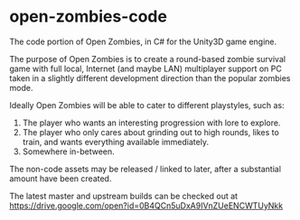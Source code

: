 # open-zombies-code
The code portion of Open Zombies, in C# for the Unity3D game engine.

The purpose of Open Zombies is to create a round-based zombie survival game with full local, Internet (and maybe LAN) multiplayer support on PC taken in a slightly different development direction than the popular zombies mode. 

Ideally Open Zombies will be able to cater to different playstyles, such as:
  1. The player who wants an interesting progression with lore to explore.
  2. The player who only cares about grinding out to high rounds, likes to train, and wants everything available immediately.
  3. Somewhere in-between.

The non-code assets may be released / linked to later, after a substantial amount have been created.

The latest master and upstream builds can be checked out at
https://drive.google.com/open?id=0B4QCn5uDxA9IVnZUeENCWTUyNkk
